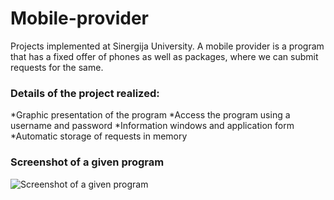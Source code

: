 # Mobile-provider
Projects implemented at Sinergija University. A mobile provider is a program that has a fixed offer of phones as well as packages, where we can submit requests for the same.

### Details of the project realized:
*Graphic presentation of the program
*Access the program using a username and password
*Information windows and application form
*Automatic storage of requests in memory

### Screenshot of a given program
 ![Screenshot of a given program](https://github.com/stojanovicljubinko/Mobile-provider/blob/main/photo.png)
